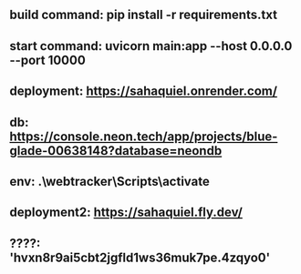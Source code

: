 ## build command: pip install -r requirements.txt
## start command: uvicorn main:app --host 0.0.0.0 --port 10000
## deployment: https://sahaquiel.onrender.com/
## db: https://console.neon.tech/app/projects/blue-glade-00638148?database=neondb

## env: .\webtracker\Scripts\activate

## deployment2: https://sahaquiel.fly.dev/
## ????: 'hvxn8r9ai5cbt2jgfld1ws36muk7pe.4zqyo0'